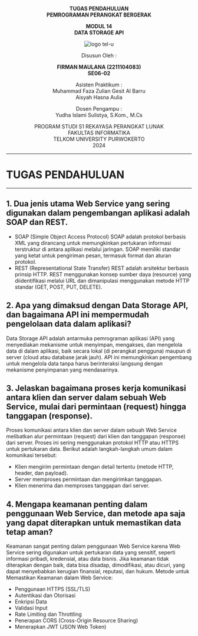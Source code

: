 <div align="center">

**TUGAS PENDAHULUAN**  
**PEMROGRAMAN PERANGKAT BERGERAK**

**MODUL 14**  
**DATA STORAGE API**

![logo tel-u](https://github.com/user-attachments/assets/3a44181d-9c92-47f6-8cf0-87755117fd99)

Disusun Oleh :

**FIRMAN MAULANA (2211104083)**  
**SE06-02**

Asisten Praktikum :  
Muhammad Faza Zulian Gesit Al Barru  
Aisyah Hasna Aulia

Dosen Pengampu :  
Yudha Islami Sulistya, S.Kom., M.Cs

PROGRAM STUDI S1 REKAYASA PERANGKAT LUNAK  
FAKULTAS INFORMATIKA  
TELKOM UNIVERSITY PURWOKERTO  
2024

</div>

---

# TUGAS PENDAHULUAN

---

**1. Dua jenis utama Web Service yang sering digunakan dalam pengembangan aplikasi adalah SOAP dan REST.**
--
- SOAP (Simple Object Access Protocol)
SOAP adalah protokol berbasis XML yang dirancang untuk memungkinkan pertukaran informasi terstruktur di antara aplikasi melalui jaringan. SOAP memiliki standar yang ketat untuk pengiriman pesan, termasuk format dan aturan protokol.
- REST (Representational State Transfer)
REST adalah arsitektur berbasis prinsip HTTP. REST menggunakan konsep sumber daya (resource) yang diidentifikasi melalui URL dan dimanipulasi menggunakan metode HTTP standar (GET, POST, PUT, DELETE).

**2. Apa yang dimaksud dengan Data Storage API, dan bagaimana API ini mempermudah pengelolaan data dalam aplikasi?**
--
Data Storage API adalah antarmuka pemrograman aplikasi (API) yang menyediakan mekanisme untuk menyimpan, mengakses, dan mengelola data di dalam aplikasi, baik secara lokal (di perangkat pengguna) maupun di server (cloud atau database jarak jauh). API ini memungkinkan pengembang untuk mengelola data tanpa harus berinteraksi langsung dengan mekanisme penyimpanan yang mendasarinya.

**3. Jelaskan bagaimana proses kerja komunikasi antara klien dan server dalam sebuah Web Service, mulai dari permintaan (request) hingga tanggapan (response).**
--
Proses komunikasi antara klien dan server dalam sebuah Web Service melibatkan alur permintaan (request) dari klien dan tanggapan (response) dari server. Proses ini sering menggunakan protokol HTTP atau HTTPS untuk pertukaran data. Berikut adalah langkah-langkah umum dalam komunikasi tersebut:
- Klien mengirim permintaan dengan detail tertentu (metode HTTP, header, dan payload).
- Server memproses permintaan dan mengirimkan tanggapan.
- Klien menerima dan memproses tanggapan dari server.

**4. Mengapa keamanan penting dalam penggunaan Web Service, dan metode apa saja yang dapat diterapkan untuk memastikan data tetap aman?**
--
Keamanan sangat penting dalam penggunaan Web Service karena Web Service sering digunakan untuk pertukaran data yang sensitif, seperti informasi pribadi, kredensial, atau data bisnis. Jika keamanan tidak diterapkan dengan baik, data bisa disadap, dimodifikasi, atau dicuri, yang dapat menyebabkan kerugian finansial, reputasi, dan hukum.
Metode untuk Memastikan Keamanan dalam Web Service:
- Penggunaan HTTPS (SSL/TLS)
- Autentikasi dan Otorisasi
- Enkripsi Data
- Validasi Input
- Rate Limiting dan Throttling
- Penerapan CORS (Cross-Origin Resource Sharing)
- Menerapkan JWT (JSON Web Token)
